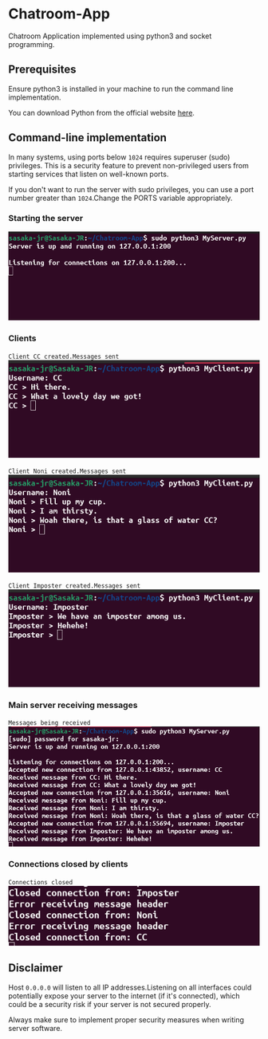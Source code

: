 # Chatroom-App

Chatroom Application implemented using python3 and socket programming.

## Prerequisites

Ensure python3 is installed in your machine to run the command line implementation.

You can download Python from the official website [here](https://www.python.org/downloads/).

## Command-line implementation

In many systems, using ports below `1024` requires superuser (sudo) privileges. This is a security feature to prevent non-privileged users from starting services that listen on well-known ports.

If you don't want to run the server with sudo privileges, you can use a port number greater than `1024`.Change the PORTS variable appropriately.

### Starting the server

![Starting_Server](img/start.png)

### Clients

`Client CC created.Messages sent`
![Client_Server](img/client1.png)

`Client Noni created.Messages sent`
![Client_Server](img/client2.png)

`Client Imposter created.Messages sent`
![Client_Server](img/client3.png)

### Main server receiving messages

`Messages being received`
![Main_Server](img/receiving_messages.png)

### Connections closed by clients

`Connections closed`
![Starting_Server](img/closed.png)

## Disclaimer

Host `0.0.0.0` will listen to all IP addresses.Listening on all interfaces could potentially expose your server to the internet (if it's connected), which could be a security risk if your server is not secured properly.

Always make sure to implement proper security measures when writing server software.
